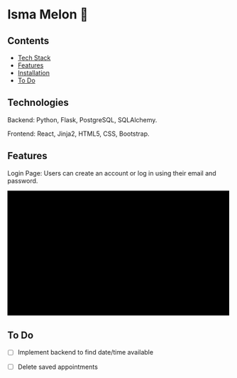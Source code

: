 # Isma Melon 🍉


## Contents
* [Tech Stack](#technologies)
* [Features](#features)
* [Installation](#install)
* [To Do](#todo)




## <a name="technologies"></a>Technologies


Backend: Python, Flask, PostgreSQL, SQLAlchemy.

Frontend: React, Jinja2, HTML5, CSS, Bootstrap.



## <a name="features"></a>Features


Login Page: Users can create an account or log in using their email and password. 

![alt text](https://github.com/Ismaiana/Melon-scheduler/blob/main/static/img/7c622e58-4205-4f1c-bb59-47e502af81d3.gif "login page")








## <a name="todo"></a>To Do


- [ ] Implement backend to find date/time available 
- [ ] Delete saved appointments 




